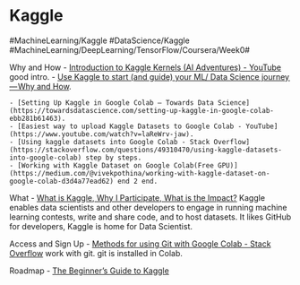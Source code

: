 # Kaggle
#MachineLearning/Kaggle
#DataScience/Kaggle
#MachineLearning/DeepLearning/TensorFlow/Coursera/Week0#

Why and How 
	- [Introduction to Kaggle Kernels (AI Adventures) - YouTube](https://www.youtube.com/watch?v=FloMHMOU5Bs) good intro.
	- [Use Kaggle to start (and guide) your ML/ Data Science journey — Why and How](https://towardsdatascience.com/use-kaggle-to-start-and-guide-your-ml-data-science-journey-f09154baba35).

	- [Setting Up Kaggle in Google Colab – Towards Data Science](https://towardsdatascience.com/setting-up-kaggle-in-google-colab-ebb281b61463).
	- [Easiest way to upload Kaggle Datasets to Google Colab - YouTube](https://www.youtube.com/watch?v=laReWrv-jaw).
	- [Using kaggle datasets into Google Colab - Stack Overflow](https://stackoverflow.com/questions/49310470/using-kaggle-datasets-into-google-colab) step by steps.
	- [Working with Kaggle Dataset on Google Colab(Free GPU)](https://medium.com/@vivekpothina/working-with-kaggle-dataset-on-google-colab-d3d4a77ead62) end 2 end.

What
	- [What is Kaggle, Why I Participate, What is the Impact?](https://www.kaggle.com/getting-started/44916) Kaggle enables data scientists and other developers to engage in running machine learning contests, write and share code, and to host datasets. It likes GitHub for developers, Kaggle is home for Data Scientist.

Access and Sign Up
	- [Methods for using Git with Google Colab - Stack Overflow](https://stackoverflow.com/questions/48350226/methods-for-using-git-with-google-colab) work with git. git is installed in Colab. 

Roadmap
	- [The Beginner’s Guide to Kaggle](https://elitedatascience.com/beginner-kaggle)
